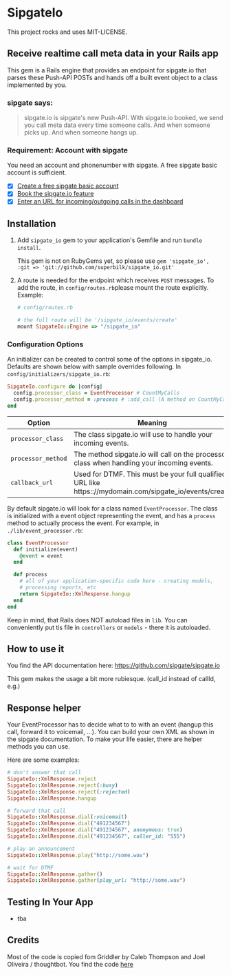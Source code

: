 # SipgateIo

This project rocks and uses MIT-LICENSE.

## Receive realtime call meta data in your Rails app

This gem is a Rails engine that provides an endpoint for sipgate.io that parses these Push-API POSTs and hands off a
built event object to a class implemented by you.

### sipgate says:

> sipgate.io is sipgate's new Push-API. With sipgate.io booked, we send you call meta data every time someone calls. And when someone picks up. And when someone hangs up.

### Requirement: Account with sipgate

You need an account and phonenumber with sipgate. A free sipgate basic account is sufficient.

* [x] [Create a free sipgate basic account](https://www.sipgate.de/go)
* [x] [Book the sipgate.io feature](https://www.sipgate.de/go/feature-store/sipgate.io)
* [x] [Enter an URL for incoming/outgoing calls in the dashboard](https://www.sipgate.de/go/dashboard)

## Installation

1. Add `sipgate_io` gem to your application's Gemfile
   and run `bundle install`.

   This gem is not on RubyGems yet, so please use
   `gem 'sipgate_io', :git => 'git://github.com/superbilk/sipgate_io.git'`

2. A route is needed for the endpoint which receives `POST` messages. To add the
   route, in `config/routes.rb`please mount the route explicitly. Example:

   ```ruby
   # config/routes.rb

   # the full route will be '/sipgate_io/events/create'
   mount SipgateIo::Engine => "/sipgate_io"
   ```

### Configuration Options

An initializer can be created to control some of the options in sipgate_io.
Defaults are shown below with sample overrides following. In
`config/initializers/sipgate_io.rb`:

```ruby
SipgateIo.configure do |config|
  config.processor_class = EventProcessor # CountMyCalls
  config.processor_method = :process # :add_call (A method on CountMyCalls)
end
```

| Option             | Meaning
| ------             | -------
| `processor_class`  | The class sipgate.io will use to handle your incoming events.
| `processor_method` | The method sipgate.io will call on the processor class when handling your incoming events.
| `callback_url`     | Used for DTMF. This must be your full qualified URL like https:://mydomain.com/sipgate_io/events/create

By default sipgate.io will look for a class named `EventProcessor`. The class is
initialized with a event object representing the event, and has a `process` method to actually process the event.
For example, in `./lib/event_processor.rb`:

```ruby
class EventProcessor
  def initialize(event)
    @event = event
  end

  def process
    # all of your application-specific code here - creating models,
    # processing reports, etc
    return SipgateIo::XmlResponse.hangup
  end
end
```

Keep in mind, that Rails does NOT autoload files in `lib`. You can conveniently put tis file in `controllers` or `models` - there it is autoloaded.


## How to use it

You find the API documentation here: https://github.com/sipgate/sipgate.io

This gem makes the usage a bit more rubiesque. (call_id instead of callId, e.g.)

## Response helper

Your EventProcessor has to decide what to to with an event (hangup this call, forward it to voicemail, ...). You can build your own XML as shown in the sipgate documentation. To make your life easier, there are helper methods you can use.

Here are some examples:

```ruby
# don't answer that call
SipgateIo::XmlResponse.reject
SipgateIo::XmlResponse.reject(:busy)
SipgateIo::XmlResponse.reject(:rejected)
SipgateIo::XmlResponse.hangup

# forward that call
SipgateIo::XmlResponse.dial(:voicemail)
SipgateIo::XmlResponse.dial("491234567")
SipgateIo::XmlResponse.dial("491234567", anonymous: true)
SipgateIo::XmlResponse.dial("491234567", caller_id: "555")

# play an announcement
SipgateIo::XmlResponse.play("http://some.wav")

# wait for DTMF
SipgateIo::XmlResponse.gather()
SipgateIo::XmlResponse.gather(play_url: "http://some.wav")
```

## Testing In Your App

* tba

## Credits

Most of the code is copied fom Griddler by Caleb Thompson and Joel Oliveira / thoughtbot.
You find the code [here](https://github.com/thoughtbot/griddler)
